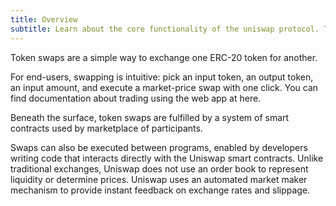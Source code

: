 ```yaml
---
title: Overview
subtitle: Learn about the core functionality of the uniswap protocol. Token Swaps.
---
```


Token swaps are a simple way to exchange one ERC-20 token for another.

For end-users, swapping is intuitive: pick an input token, an output token, an input amount, and execute a market-price swap with one click. You can find documentation about trading using the web app at <Link to="/docs/v2/web-app/trading/">here.</Link>

Beneath the surface, token swaps are fulfilled by a system of smart contracts used by marketplace of participants.

Swaps can also be executed between programs, enabled by developers writing code that interacts directly with the Uniswap smart contracts. Unlike traditional exchanges, Uniswap does not use an order book to represent liquidity or determine prices. Uniswap uses an automated market maker mechanism to provide instant feedback on exchange rates and slippage.
